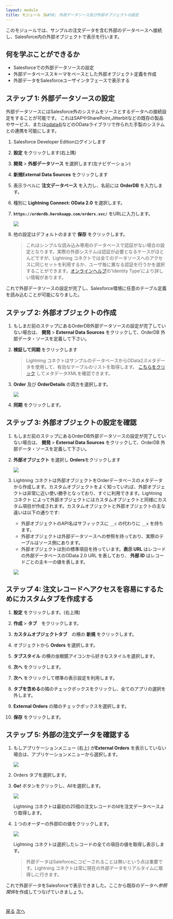 ```yaml
---
layout: module
title: モジュール 3&#58; 外部データソース及び外部オブジェクトの設定
---
```


このモジュールでは、サンプルの注文データを含む外部のデータベースへ接続し、Salesforce内の外部オブジェクトで表示を行います。

## 何を学ぶことができるか
- Salesforceでの外部データソースの設定
- 外部データベーススキーマをベースとした外部オブジェクト定義を作成
- 外部データをSalesforceユーザインタフェースで表示する


## ステップ 1: 外部データソースの設定

外部データソースにはSalesforce外のシステムをソースとするデータへの接続設定をすることが可能です。
これはSAPやSharePoint,Jitterbitなどの既存の製品やサービス、または[odata4j](https://code.google.com/p/odata4j/)などのODataライブラリで作られた手製のシステムとの連携を可能にします。

1. Salesforce Developer Editionログインします

1. **設定** をクリックします(右上隅)

1. **開発** > **外部データソース** を選択します(左ナビゲーション)

1. **新規External Data Sources** をクリックします

1.  表示ラベルに **注文データベース** を入力し、名前には **OrderDB** を入力します。

1. 種別に **Lightning Connect: OData 2.0** を選択します。

1. **`https://orderdb.herokuapp.com/orders.svc/`** をURLに入力します。

	![](images/external-data-source.png)

1. 他の設定はデフォルトのままで **保存** をクリックします。

	> これはシンプルな読み込み専用のデータベースで認証がない場合の設定となります。実際の外部システムは認証が必要となるケースがほとんどですが、Lightning コネクトでは全てのデータソースへのアクセスに同じセットを利用するか、ユーザ毎に異なる認証を行うかを選択することができます。[オンラインヘルプ](https://help.salesforce.com/HTViewHelpDoc?id=platform_connect_add_external_data_source.htm)の'Identity Type'により詳しい情報があります。

これで外部データソースの設定が完了し、Salesforce環境に任意のテーブル定義を読み込むことが可能になりました。

## ステップ 2: 外部オブジェクトの作成

1. もしまだ前のステップにあるOrderDB外部データソースの設定が完了していない場合は、 **開発** > **External Data Sources** をクリックして、OrderDB 外部データ・ソースを定義して下さい。

1.  **検証して同期** をクリックします

	> Lightning コネクトはサンプルのデータベースからOData2.0メタデータを使用して、有効なテーブルのリストを取得します。 [こちらをクリック](https://orderdb.herokuapp.com/orders.svc/$metadata) してメタデータXMLを確認できます。

1.  **Order** 及び **OrderDetails** の両方を選択します。

	![](images/select-tables.png)

1. **同期** をクリックします。

## ステップ 3: 外部オブジェクトの設定を確認

1. もしまだ前のステップにあるOrderDB外部データソースの設定が完了していない場合は、 **開発** > **External Data Sources** をクリックして、OrderDB 外部データ・ソースを定義して下さい。

1. **外部オブジェクト** を選択し **Orders**をクリックします

	![](images/click-orders.png)

1. Lightning コネクトは外部オブジェクトをOrderデータベースのメタデータから作成します。カスタムオブジェクトをよく知っていれば、外部オブジェクトは非常に近い使い勝手となっており、すぐに利用できます。Lightning コネクト によって外部オブジェクトにはカスタムオブジェクトと同様にカスタム項目が作成されます。カスタムオブジェクトと外部オブジェクトの主な違いは以下の通りです:
	- 外部オブジェクトのAPI名はサフィックスに `__c` の代わりに `__x` を持ちます。
	- 外部オブジェクトは外部データソースへの参照を持っており、実際のテーブルはソース側にあります。
	- 外部オブジェクトは別の標準項目を持っています。**表示 URL** はレコードの外部データベースのOData 2.0 URL を表しており、 **外部 ID** はレコードごとの主キーの値を表します。

	![](images/orders-external-object.png)

## ステップ 4: 注文レコードへアクセスを容易にするためにカスタムタブを作成する

1. **設定** をクリックします。(右上隅)

1. **作成** > **タブ**　をクリックします。

1. **カスタムオブジェクトタブ**　の横の **新規** をクリックします。

1. オブジェクトから **Orders** を選択します。

1. **タブスタイル** の横の虫眼鏡アイコンから好きなスタイルを選択します。

1. **次へ** をクリックします。

1. **次へ** をクリックして標準の表示設定を利用します。

1. **タブを含める**の隣のチェックボックスをクリックし、全てのアプリの選択を外します。

1. **External Orders** の隣のチェックボックスを選択します。

1. **保存** をクリックします。

## ステップ 5: 外部の注文データを確認する

1. もしアプリケーションメニュー (右上) が**External Orders** を表示していない場合は、アプリケーションメニューから選択します。

	![](images/external-orders-app.png)

1. Orders タブを選択します。

1. **Go!** ボタンをクリックし、Allを選択します。

	![](images/orders.png)

	Lightning コネクトは最初の25個の注文レコードのIdを注文データベースより取得します。

1. １つのオーダーの外部IDの値をクリックします。

	![](images/order.png)

	Lightning コネクトは選択したレコードの全ての項目の値を取得し表示します。

	> 外部データはSaleforceにコピーされることは無いという点は重要です。Lightning コネクトは常に現在の外部データをリアルタイムに取得しに行きます。

これで外部データをSalesforceで表示できました。ここから既存のデータへ*参照関係*を作成してつなげていきましょう。

<div class="row" style="margin-top:40px;">
<div class="col-sm-12">
<a href="create-developer-edition.html" class="btn btn-default"><i class="glyphicon glyphicon-chevron-left"></i> 戻る</a>
<a href="create-lookup-relationships.html" class="btn btn-default pull-right">次へ <i class="glyphicon glyphicon-chevron-right"></i></a>
</div>
</div>
